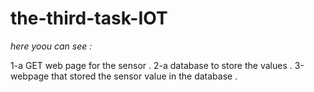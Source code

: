 # the-third-task-IOT
*here yoou can see :*

1-a GET web page for the sensor .
2-a database to store the values  .
3-webpage that stored the sensor value in the database .
